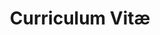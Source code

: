 ---
title: Curriculum Vitæ
layout: cv
actions:
  - label: "Descargar como PDF"
    icon: pdf
    url: "#pdf-asset"
---
